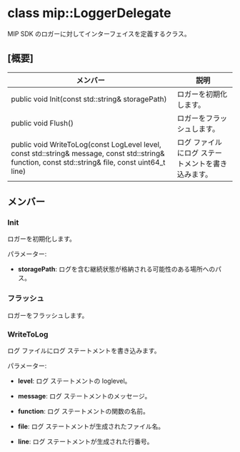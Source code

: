 # <a name="class-miploggerdelegate"></a>class mip::LoggerDelegate 
MIP SDK のロガーに対してインターフェイスを定義するクラス。
  
## <a name="summary"></a>[概要]
 メンバー                        | 説明                                
--------------------------------|---------------------------------------------
 public void Init(const std::string& storagePath)  |  ロガーを初期化します。
 public void Flush()  |  ロガーをフラッシュします。
 public void WriteToLog(const LogLevel level, const std::string& message, const std::string& function, const std::string& file, const uint64_t line)  |  ログ ファイルにログ ステートメントを書き込みます。
  
## <a name="members"></a>メンバー
  
### <a name="init"></a>Init
ロガーを初期化します。

パラメーター:  
* **storagePath**: ログを含む継続状態が格納される可能性のある場所へのパス。


  
### <a name="flush"></a>フラッシュ
ロガーをフラッシュします。
  
### <a name="writetolog"></a>WriteToLog
ログ ファイルにログ ステートメントを書き込みます。

パラメーター:  
* **level**: ログ ステートメントの loglevel。 


* **message**: ログ ステートメントのメッセージ。 


* **function**: ログ ステートメントの関数の名前。 


* **file**: ログ ステートメントが生成されたファイル名。 


* **line**: ログ ステートメントが生成された行番号。

